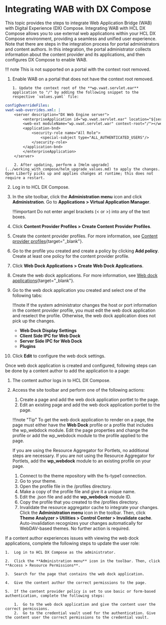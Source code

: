 # Integrating WAB with DX Compose

This topic provides the steps to integrate Web Application Bridge (WAB) with Digital Experience (DX) Compose. Integrating WAB with HCL DX Compose allows you to use external web applications within your HCL DX Compose environment, providing a seamless and unified user experience. Note that there are steps in the integration process for portal administrators and content authors. In this integration, the portal administrator collects information about the content provider and its applications, and then configures DX Compose to enable WAB.

!!! note
    This is not supported on a portal with the context root removed.

1.  Enable WAB on a portal that does not have the context root removed.

        1. Update the context root of the **wp.vwat.servlet.ear** application to "/" by adding the following snippet to the respective `values.yaml` file:

```yaml
configOverrideFiles:
vwat-wab-overrides.xml: |
    <server description="DX Web Engine server"> 
        <enterpriseApplication id="wp.vwat.servlet.ear" location="${server.config.dir}/resources/portlets/VwatReverseProxyServlet.ear" name="wp.vwat.servlet.ear" startAfterRef="engine-ear">
        <web-ext moduleName="wp.vwat.servlet.war" context-root="/"></web-ext>
        <application-bnd>
            <security-role name="All Role">
                <special-subject type="ALL_AUTHENTICATED_USERS"/>
            </security-role>
        </application-bnd>
        </enterpriseApplication>
    </server>
```

        2. After updating, perform a [Helm upgrade](../working_with_compose/helm_upgrade_values.md) to apply the changes. Open Liberty picks up and applies changes at runtime; this does not require a restart.

2.  Log in to HCL DX Compose.

3.  In the site toolbar, click the **Administration menu** icon and click **Administration**. Go to **Applications > Virtual Application Manager**.

    !!!important
        Do not enter angel brackets (< or >) into any of the text boxes.

4.  Click **Content Provider Profiles > Create Content Provider Profiles**.

5.  Create the content provider profiles. For more information, see [Content provider profiles](https://opensource.hcltechsw.com/digital-experience/latest/extend_dx/integration/wab/wab/h_wab_provider/){target="_blank"}.

6.  Go to the profile you created and create a policy by clicking **Add policy**. Create at least one policy for the content provider profile.

7.  Click **Web Dock Applications > Create Web Dock Applications**.

8.  Create the web dock applications. For more information, see [Web dock applications](https://opensource.hcltechsw.com/digital-experience/latest/extend_dx/integration/wab/wab/h_wab_dock/){target="_blank"}.

9. Go to the web dock application you created and select one of the following tabs:

    !!!note
        If the system administrator changes the host or port information in the content provider profile, you must edit the web dock application and reselect the profile. Otherwise, the web dock application does not pick up the changes.

    -   **Web Dock Display Settings**
    -   **Client Side IPC for Web Dock**
    -   **Server Side IPC for Web Dock**
    -   **Plugins**
10. Click **Edit** to configure the web dock settings.

Once web dock application is created and configured, following steps can be done by a content author to add the application to a page:

1. The content author logs in to HCL DX Compose.

2. Access the site toolbar and perform one of the following actions:

    1.  Create a page and add the web dock application portlet to the page.
    2.  Edit an existing page and add the web dock application portlet to the page.
    
    !!!note "Tip"
        To get the web dock application to render on a page, the page must either have the **Web Dock** profile or a profile that includes the wp_webdock module. Edit the page properties and change the profile or add the wp_webdock module to the profile applied to the page.

    If you are using the Resource Aggregator for Portlets, no additional steps are necessary. If you are not using the Resource Aggregator for Portlets, add the **wp_webdock** module to an existing profile on your page.

    1.  Connect to the theme repository with the fs-type1 connection.
    2.  Go to your theme.
    3.  Open the profile file in the /profiles directory.
    4.  Make a copy of the profile file and give it a unique name.
    5.  Edit the .json file and add the **wp_webdock** module ID.
    6.  Copy the profile that you created to the /profiles directory.
    7.  Invalidate the resource aggregator cache to integrate your changes. Click the **Administration menu** icon in the toolbar. Then, click **Theme Analyzer > Utilities > Control Center > Invalidate cache**. Auto-invalidation recognizes your changes automatically for WebDAV-based themes. No further action is required.


If a content author experiences issues with viewing the web dock applications, complete the following steps to update the user role:

    1.  Log in to HCL DX Compose as the administrator.

    2.  Click the **Administration menu** icon in the toolbar. Then, click **Access > Resource Permissions**.

    3.  Search for the page that contains the web dock application.

    4.  Give the content author the correct permissions to the page.

    5.  If the content provider policy is set to use basic or form-based authentication, complete the following steps:

        1.  Go to the web dock application and give the content user the correct permissions.
        2.  Go to the credential vault used for the authentication. Give the content user the correct permissions to the credential vault.
